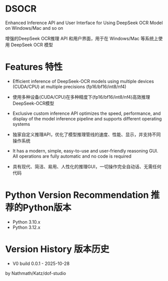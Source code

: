 # DSOCR
Enhanced Inference API and User Interface for Using DeepSeek OCR Model on Windows/Mac and so on

增强的DeepSeek OCR推理 API 和用户界面，用于在 Windows/Mac 等系统上使用 DeepSeek OCR 模型



# Features 特性

* Efficient inference of DeepSeek-OCR models using multiple devices (CUDA/CPU) at multiple precisions (fp16/bf16/int8/nf4)

* 使用多种设备(CUDA/CPU)在多种精度下(fp16/bf16/int8/nf4)高效推理DeepSeek-OCR模型
* Exclusive custom inference API optimizes the speed, performance, and display of the model inference pipeline and supports different operating systems
* 独家自定义推理API，优化了模型推理管线的速度、性能、显示，并支持不同操作系统
* It has a modern, simple, easy-to-use and user-friendly reasoning GUI. All operations are fully automatic and no code is required
* 具有现代、简洁、易用、人性化的推理GUI，一切操作完全自动话、无需任何代码



# Python Version Recommendation 推荐的Python版本

* Python 3.10.x
* Python 3.12.x



# Version History 版本历史

* V0 build 0.0.1 - 2025-10-28



by Nathmath/Katz/dof-studio
